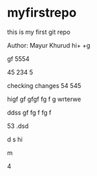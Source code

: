 # myfirstrepo
this is my first git repo
<br>

Author: Mayur Khurud
hi+
+g

gf
5554

45
234
5


checking changes
54
545

higf
gf
gfgf
fg
f
g
wrterwe



ddss
gf
fg
f
fg
f

53
.dsd

d
s
hi


m

4
